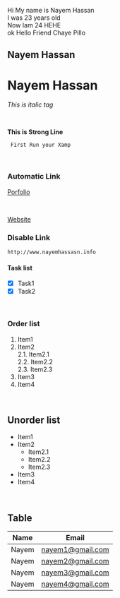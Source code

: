 <!-- FOR New LINE -->
Hi My name is Nayem Hassan  
I was 23 years old   
Now Iam 24 HEHE  
ok Hello Friend Chaye Pillo
<br>

<!-- Heading -->
## Nayem Hassan
# Nayem Hassan
<!-- italic -->
_This is italic tag_

<br>

<!-- Strong/Bold -->
__This is Strong Line__

``` First Run your Xamp```

<br>

<!-- Automatic link -->
### Automatic Link
[Porfolio](http://www.nayemhassasn.info)

<br>

[Website][portfolio]

[portfolio]:http://www.nayemhassasn.info
<!-- Disable link -->
### Disable Link
`http://www.nayemhassasn.info`


#### Task list
-[X] Task1  
-[X] Task2

<br>

### Order list
1. Item1
2. Item2  
    2.1. Item2.1  
    2.2. Item2.2  
    2.3. Item2.3
3. Item3
4. Item4

<br>

## Unorder list
- Item1
- Item2  
    - Item2.1  
    - Item2.2  
    - Item2.3  
- Item3
- Item4

<br>

## Table
| Name | Email |  
|------ |-------|
|Nayem |nayem1@gmail.com|
|Nayem |nayem2@gmail.com|
|Nayem |nayem3@gmail.com|
|Nayem |nayem4@gmail.com|


